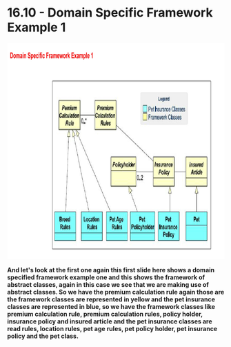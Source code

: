 # 16.10 - Domain Specific Framework Example 1

<img src="/images/16_10_01.jpg" width="800" height="500">

**And let's look at the first one again this first slide here shows a domain specified framework example one and this shows the framework of abstract classes, again in this case we see that we are making use of abstract classes. So we have the premium calculation rule again those are the framework classes are represented in yellow and the pet insurance classes are represented in blue, so we have the framework classes like premium calculation rule, premium calculation rules, policy holder, insurance policy and insured article and the pet insurance classes are read rules, location rules, pet age rules, pet policy holder, pet insurance policy and the pet class.**